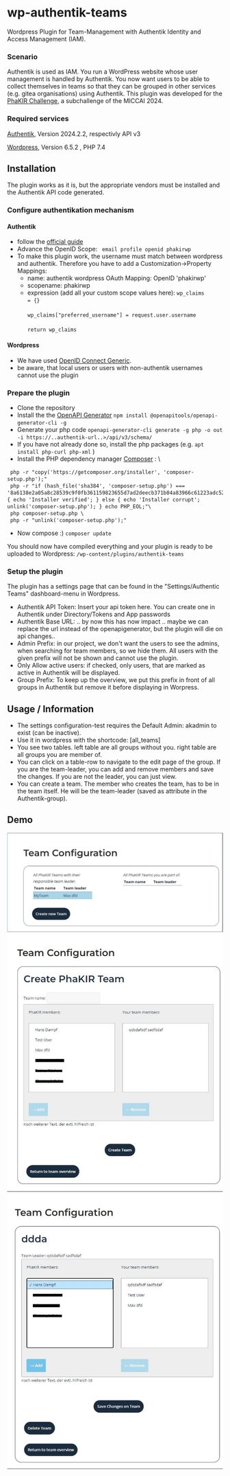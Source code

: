# wp-authentik-teams
Wordpress Plugin for Team-Management with Authentik Identity and Access 
Management (IAM).
### Scenario
Authentik is used as IAM.
You run a WordPress website whose user management is handled by Authentik.
You now want users to be able to collect themselves in teams so that they can be grouped in other services (e.g. gitea organisations) using Authentik.
This plugin was developed for the [PhaKIR Challenge](https://phakir.re-mic.de/), a subchallenge of the MICCAI 2024. 
### Required services
[Authentik](https://goauthentik.io/), Version 2024.2.2, respectivly API v3

[Wordpress](https://wordpress.com/), Version 6.5.2 , PHP 7.4

## Installation
The plugin works as it is, but the appropriate vendors must be installed and the Authentik API code generated.
### Configure authentikation mechanism
#### Authentik
  - follow the [official guide](https://docs.goauthentik.io/integrations/services/wordpress/)
  - Advance the OpenID Scope: <code> email profile openid phakirwp </code>
  - To make this plugin work, the username must match between wordpress and authentik. Therefore you have to add a Customization->Property Mappings:
      - name: authentik wordpress OAuth Mapping: OpenID 'phakirwp'
      - scopename: phakirwp
      - expression (add all your custom scope values here): <code>wp_claims = {} \
        wp_claims["preferred_username"] = request.user.username \
        return wp_claims
        </code>
#### Wordpress
- We have used [OpenID Connect Generic](https://github.com/oidc-wp/openid-connect-generic).
- be aware, that local users or users with non-authentik usernames cannot use the plugin
### Prepare the plugin
- Clone the repository
- Install the  the [OpenAPI Generator](https://openapi-generator.tech/) 
` npm install @openapitools/openapi-generator-cli -g `
- Generate your php code
  ` openapi-generator-cli generate -g php -o out -i https://..authentik-url..>/api/v3/schema/ `
- If you have not already done so, install the php packages (e.g. ` apt install php-curl php-xml ` )
- Install the PHP dependency manager [Composer](https://getcomposer.org/)  : \
```
 php -r "copy('https://getcomposer.org/installer', 'composer-setup.php');" 
 php -r "if (hash_file('sha384', 'composer-setup.php') === '8a6138e2a05a8c28539c9f0fb361159823655d7ad2deecb371b04a83966c61223adc522b0189079e3e9e277cd72b8897') { echo 'Installer verified'; } else { echo 'Installer corrupt'; unlink('composer-setup.php'); } echo PHP_EOL;"\
 php composer-setup.php \
 php -r "unlink('composer-setup.php');" 
 ```
- Now compose :) ` composer update `


You should now have compiled everything and your plugin is ready to be uploaded to Wordpress: `/wp-content/plugins/authentik-teams`

### Setup the plugin
The plugin has a settings page that can be found in the "Settings/Authentic Teams" dashboard-menu in Wordpress.
- Authentik API Token: Insert your api token here. You can create one in Authentik under Directory/Tokens and App passwords
- Authentik Base URL: .. by now this has now impact .. maybe we can replace the url instead of the openapigenerator, but the plugin will die on api changes..
- Admin Prefix: in our project, we don't want the users to see the admins, when searching for team members, so we hide them. All users with the given prefix will not be shown and cannot use the plugin.
- Only Allow active users: if checked, only users, that are marked as active in Authentik will be displayed.
- Group Prefix: To keep up the overview, we put this prefix in front of all groups in Authentik but remove it before displaying in Worpress.

## Usage / Information
- The settings configuration-test requires the Default Admin: akadmin to exist (can be inactive).
- Use it in wordpress with the shortcode: [all_teams]
- You see two tables. left table are all groups without you. right table are all groups you are member of.
- You can click on a table-row to navigate to the edit page of the group. If you are the team-leader, you can add and remove members and save the changes. If you are not the leader, you can just view.
- You can create a team. The member who creates the team, has to be in the team itself. He will be the team-leader (saved as attribute in the Authentik-group).

## Demo
![over_view](demo/view_all.jpg)
![create view](demo/create_view.JPG)
![edit view](demo/edit_view.jpg)

